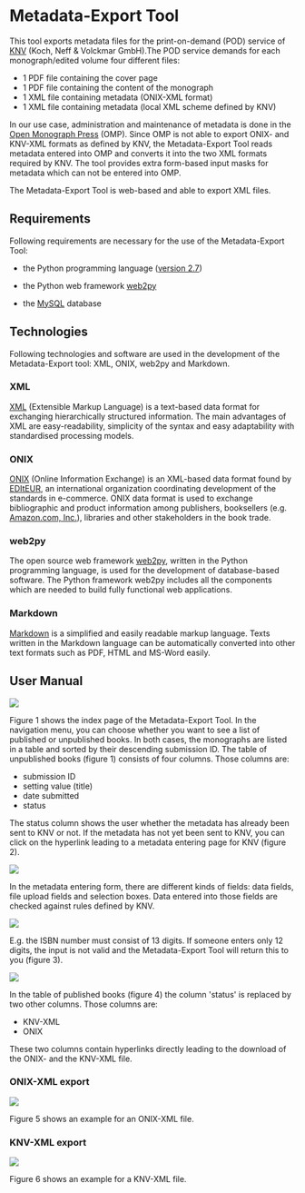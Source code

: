 # Metadata-Export Tool

This tool exports metadata files for the print-on-demand (POD) service of [KNV](http://www.knv.de/lieferanten.html) (Koch, Neff & Volckmar GmbH).The POD service demands for each monograph/edited volume four different files: 
* 1 PDF file containing the cover page
* 1 PDF file containing the content of the monograph
* 1 XML file containing metadata (ONIX-XML format) 
* 1 XML file containing metadata (local XML scheme defined by KNV)

In our use case, administration and maintenance of metadata is done in the [Open Monograph Press](https://pkp.sfu.ca/omp/) (OMP). Since OMP is not able to export ONIX- and KNV-XML formats as defined by KNV, the Metadata-Export Tool reads metadata entered into OMP and converts it into the two XML formats required by KNV. The tool provides extra form-based input masks for metadata which can not be entered into OMP.

The Metadata-Export Tool is web-based and able to export XML files.

## Requirements

Following requirements are necessary for the use of the Metadata-Export Tool:

* the Python programming language ([version 2.7](https://www.python.org/download/releases/2.7/)) 

* the Python web framework [web2py](http://www.web2py.com/init/default/download)

* the [MySQL](https://www.mysql.de/downloads/) database

## Technologies

Following technologies and software are used in the development of the Metadata-Export tool: XML, ONIX, web2py and Markdown.

### XML

[XML](https://en.wikipedia.org/wiki/XML) (Extensible Markup Language) is a text-based data format for exchanging hierarchically structured information. The main advantages of XML are easy-readability, simplicity of the syntax and easy adaptability with standardised processing models.

### ONIX

[ONIX](http://home.bic-media.com/index.php/onix-2-1) (Online Information Exchange) is an XML-based data format found by  [EDItEUR](http://www.editeur.org/83/Overview/), an  international organization coordinating development of the standards in e-commerce. ONIX data format is used to exchange bibliographic and product information among publishers, booksellers (e.g. [Amazon.com, Inc.](http://www.amazon.com/books-used-books-textbooks/b?ie=UTF8&node=283155)), libraries and other stakeholders in the book trade.

### web2py

The open source web framework [web2py](http://web2py.com/books/default/chapter/29/01/introduction), written in the Python programming language, is used for the development of database-based software. The Python framework web2py includes all the components which are needed to build fully functional web applications.

### Markdown

[Markdown](https://guides.github.com/features/mastering-markdown/) is a simplified and easily readable markup language. Texts written in the Markdown language can be automatically converted into other text formats such as PDF, HTML and MS-Word easily.

## User Manual

<img src="https://raw.githubusercontent.com/withanage/OMP_KNV_Plugin/master/static/images/readme/figure1.png">

Figure 1 shows the index page of the Metadata-Export Tool. In the navigation menu, you can choose whether you want to see a list of published or unpublished books. In both cases, the monographs are listed in a table and sorted by their descending submission ID. The table of unpublished books (figure 1) consists of four columns.
Those columns are: 
* submission ID
* setting value (title) 
* date submitted
* status

The status column shows the user whether the metadata has already been sent to KNV or not. If the metadata has not yet been sent to KNV, you can click on the hyperlink leading to a metadata entering page for KNV (figure 2). 

<img src="https://raw.githubusercontent.com/withanage/OMP_KNV_Plugin/master/static/images/readme/figure2.png">

In the metadata entering form, there are different kinds of fields: data fields, file upload fields and selection boxes. Data entered into those fields are checked against rules defined by KNV.

<img src="https://raw.githubusercontent.com/withanage/OMP_KNV_Plugin/master/static/images/readme/figure3.png">

E.g. the ISBN number must consist of 13 digits. If someone enters only 12 digits, the input is not valid and the Metadata-Export Tool will return this to you (figure 3).

<img src="https://raw.githubusercontent.com/withanage/OMP_KNV_Plugin/master/static/images/readme/figure4.png">

In the table of published books (figure 4) the column 'status' is replaced by two other columns.
Those columns are:
* KNV-XML
* ONIX

These two columns contain hyperlinks directly leading to the download of the ONIX- and the KNV-XML file. 

### ONIX-XML export
 
<img src="https://raw.githubusercontent.com/withanage/OMP_KNV_Plugin/master/static/images/readme/figure5.png">

Figure 5 shows an example for an ONIX-XML file.

### KNV-XML export

<img src="https://raw.githubusercontent.com/withanage/OMP_KNV_Plugin/master/static/images/readme/figure6.png">

Figure 6 shows an example for a KNV-XML file.
